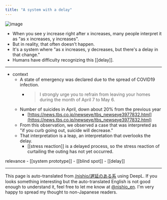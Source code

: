 ```yaml
---
title: "A system with a delay"
---
```


![image](https://gyazo.com/7d59127f0242e601bf086abac68d62c0/thumb/1000)

- When you see y increase right after x increases, many people interpret it as "as x increases, y increases".
- But in reality, that often doesn't happen.
- It's a system where "as x increases, y decreases, but there's a delay in that change."
- Humans have difficulty recognizing this [[delay]].

---
- context
    - A state of emergency was declared due to the spread of COVID19 infection.
        - > I strongly urge you to refrain from leaving your homes during the month of April 7 to May 6.
    - Number of suicides in April, down about 20% from the previous year
        - [https://news.tbs.co.jp/newseye/tbs_newseye3977832.html](https://news.tbs.co.jp/newseye/tbs_newseye3977832.html)
    - From this observation, we observed a case that was interpreted as "if you curb going out, suicide will decrease."
    - That interpretation is a leap, an interpretation that overlooks the delay.
        - [[stress reaction]] is a delayed process, so the stress reaction of curtailing the outing has not yet occurred.

relevance
    - [[system prototype]]
    - [[blind spot]]
    - [[delay]]

---
This page is auto-translated from [/nishio/遅延のある系](https://scrapbox.io/nishio/遅延のある系) using DeepL. If you looks something interesting but the auto-translated English is not good enough to understand it, feel free to let me know at [@nishio_en](https://twitter.com/nishio_en). I'm very happy to spread my thought to non-Japanese readers.
